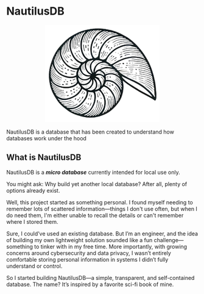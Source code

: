 # NautilusDB

<p align="center">
    <img width="300" src="images/Nautilus.jpg" alt="Material Bread logo">
</p>
NautilusDB is a database that has been created to understand how databases work under the hood

## What is NautilusDB

NautilusDB is a ***micro database*** currently intended for local use only.

You might ask: Why build yet another local database? After all, plenty of options already exist.

Well, this project started as something personal. I found myself needing to remember lots of scattered information—things I don't use often, but when I do need them, I'm either unable to recall the details or can't remember where I stored them.

Sure, I could’ve used an existing database. But I’m an engineer, and the idea of building my own lightweight solution sounded like a fun challenge—something to tinker with in my free time. More importantly, with growing concerns around cybersecurity and data privacy, I wasn’t entirely comfortable storing personal information in systems I didn’t fully understand or control.

So I started building NautilusDB—a simple, transparent, and self-contained database. The name? It’s inspired by a favorite sci-fi book of mine.

